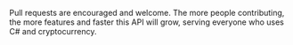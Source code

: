Pull requests are encouraged and welcome. The more people contributing, the more features and faster this API will grow, serving everyone who uses C# and cryptocurrency.
